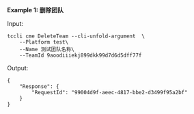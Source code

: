 **Example 1: 删除团队**



Input: 

```
tccli cme DeleteTeam --cli-unfold-argument  \
    --Platform test\
    --Name 测试团队名称\
    --TeamId 9aoodiiiekj899dkk99d7d6d5dff77f
```

Output: 
```
{
    "Response": {
        "RequestId": "99004d9f-aeec-4817-bbe2-d3499f95a2bf"
    }
}
```

